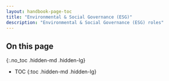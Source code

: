 ```yaml
---
layout: handbook-page-toc
title: "Environmental & Social Governance (ESG)"
description: "Environmental & Social Governance (ESG) roles"
---
```


## On this page
{:.no_toc .hidden-md .hidden-lg}

- TOC
{:toc .hidden-md .hidden-lg}
